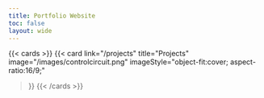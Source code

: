 ```yaml
---
title: Portfolio Website
toc: false
layout: wide
---
```


{{< cards >}}
  {{< card
        link="/projects"
        title="Projects"
        image="/images/controlcircuit.png"
        imageStyle="object-fit:cover; aspect-ratio:16/9;"
  >}}
{{< /cards >}}